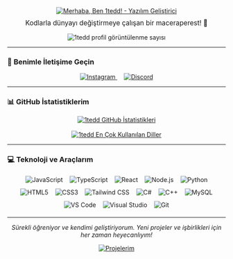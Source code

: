 <div align="center">
  <a href="https://github.com/1tedd">
    <img src="https://readme-typing-svg.demolab.com?font=Fira+Code&weight=700&size=30&pause=1000&color=79E6F3&center=true&vCenter=true&width=480&lines=Merhaba%2C+Ben+1tedd!%F0%9F%91%8B;Tutkulu+Bir+Yaz%C4%B1l%C4%B1m+Geli%C5%9Ftiriciyim.;Her+Zaman+%C3%96%C4%9Frenmeye+A%C3%A7%C4%B1%C4%9F%C4%B1m." alt="Merhaba, Ben 1tedd! - Yazılım Geliştirici" />
  </a>
  <p style="font-size: 1.1em; margin-top: 10px; margin-bottom: 15px;">
    Kodlarla dünyayı değiştirmeye çalışan bir maceraperest! 🚀
  </p>
  <img src="https://komarev.com/ghpvc/?username=1tedd&label=Profil%20G%C3%B6r%C3%BCnt%C3%BClenme&color=DB64A2&style=flat-square&logo=github" alt="1tedd profil görüntülenme sayısı" />
</div>

---

### 🔗 **Benimle İletişime Geçin**
<p align="center">
  <a href="https://www.instagram.com/merhabalar.ben.volkan.konak/" target="_blank" style="margin: 0 8px;">
    <img src="https://img.shields.io/badge/Instagram-%23E4405F.svg?style=for-the-badge&logo=instagram&logoColor=white" alt="Instagram"/>
  </a>
  <a href="https://discordapp.com/users/1ted_" target="_blank" style="margin: 0 8px;">
    <img src="https://img.shields.io/badge/Discord-1ted_-%235865F2.svg?style=for-the-badge&logo=discord&logoColor=white" alt="Discord"/>
  </a>
</p>

---

### 📊 **GitHub İstatistiklerim**
<div align="center">
  <a href="https://github.com/anuraghazra/github-readme-stats">
    <img src="https://github-readme-stats.vercel.app/api?username=1tedd&show_icons=true&locale=tr&theme=dracula&hide_border=true&rank_icon=github&card_width=480&title_color=DB64A2&icon_color=79E6F3&text_color=EDEDED" alt="1tedd GitHub İstatistikleri" />
  </a>
  <br/><br/>
  <a href="https://github.com/anuraghazra/github-readme-stats">
    <img src="https://github-readme-stats.vercel.app/api/top-langs/?username=1tedd&layout=compact&locale=tr&theme=dracula&hide_border=true&card_width=480&title_color=DB64A2&text_color=EDEDED" alt="1tedd En Çok Kullanılan Diller" />
  </a>
</div>

---

### 💻 **Teknoloji ve Araçlarım**
<div style="text-align: center;">
  <img src="https://img.shields.io/badge/JavaScript-%23F7DF1E.svg?style=for-the-badge&logo=javascript&logoColor=black" alt="JavaScript" style="margin:6px;"/>
  <img src="https://img.shields.io/badge/TypeScript-%233178C6.svg?style=for-the-badge&logo=typescript&logoColor=white" alt="TypeScript" style="margin:6px;"/>
  <img src="https://img.shields.io/badge/React-%2320232A.svg?style=for-the-badge&logo=react&logoColor=%2361DAFB" alt="React" style="margin:6px;"/>
  <img src="https://img.shields.io/badge/Node.js-%23339933.svg?style=for-the-badge&logo=node.js&logoColor=white" alt="Node.js" style="margin:6px;"/>
  <img src="https://img.shields.io/badge/Python-%233776AB.svg?style=for-the-badge&logo=python&logoColor=white" alt="Python" style="margin:6px;"/>
  <img src="https://img.shields.io/badge/HTML5-%23E34F26.svg?style=for-the-badge&logo=html5&logoColor=white" alt="HTML5" style="margin:6px;"/>
  <img src="https://img.shields.io/badge/CSS3-%231572B6.svg?style=for-the-badge&logo=css3&logoColor=white" alt="CSS3" style="margin:6px;"/>
  <img src="https://img.shields.io/badge/Tailwind_CSS-%2306B6D4.svg?style=for-the-badge&logo=tailwindcss&logoColor=white" alt="Tailwind CSS" style="margin:6px;"/>
  <img src="https://img.shields.io/badge/C%23-%23239120.svg?style=for-the-badge&logo=c-sharp&logoColor=white" alt="C#" style="margin:6px;"/>
  <img src="https://img.shields.io/badge/C%2B%2B-%2300599C.svg?style=for-the-badge&logo=c%2B%2B&logoColor=white" alt="C++" style="margin:6px;"/>
  <img src="https://img.shields.io/badge/MySQL-%234479A1.svg?style=for-the-badge&logo=mysql&logoColor=white" alt="MySQL" style="margin:6px;"/>
  <img src="https://img.shields.io/badge/Visual_Studio_Code-%23007ACC.svg?style=for-the-badge&logo=visual-studio-code&logoColor=white" alt="VS Code" style="margin:6px;"/>
  <img src="https://img.shields.io/badge/Visual_Studio-%235C2D91.svg?style=for-the-badge&logo=visualstudio&logoColor=white" alt="Visual Studio" style="margin:6px;"/>
  <img src="https://img.shields.io/badge/Git-%23F05032.svg?style=for-the-badge&logo=git&logoColor=white" alt="Git" style="margin:6px;"/>
</div>

---

<div align="center">
  <p><em>Sürekli öğreniyor ve kendimi geliştiriyorum. Yeni projeler ve işbirlikleri için her zaman heyecanlıyım!</em></p>
  <a href="https://github.com/1tedd?tab=repositories" target="_blank">
    <img alt="Projelerim" src="https://img.shields.io/badge/-Projelerime%20G%C3%B6z%20At%C4%B1n-%23333?style=for-the-badge&logo=github&logoColor=white"/>
  </a>
</div>

